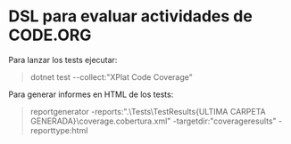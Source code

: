 # DSL para evaluar actividades de CODE.ORG

Para lanzar los tests ejecutar:
>dotnet test --collect:"XPlat Code Coverage"

Para generar informes en HTML de los tests:
>reportgenerator -reports:".\Tests\TestResults\{ULTIMA CARPETA GENERADA}\coverage.cobertura.xml" -targetdir:"coverageresults" -reporttype:html

